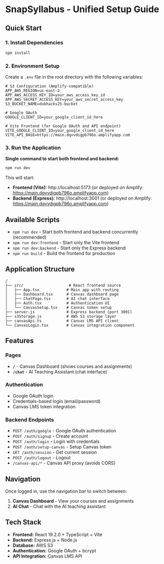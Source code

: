 # SnapSyllabus - Unified Setup Guide

## Quick Start

### 1. Install Dependencies
```bash
npm install
```

### 2. Environment Setup
Create a `.env` file in the root directory with the following variables:
```env
# S3 Configuration (Amplify-compatible)
APP_AWS_REGION=us-east-2
APP_AWS_ACCESS_KEY_ID=your_aws_access_key_id
APP_AWS_SECRET_ACCESS_KEY=your_aws_secret_access_key
S3_BUCKET_NAME=dubhacks25-bucket

# Google OAuth
GOOGLE_CLIENT_ID=your_google_client_id_here

# Vite Frontend (for Google OAuth and API endpoint)
VITE_GOOGLE_CLIENT_ID=your_google_client_id_here
VITE_API_BASE=https://main.dqvvdigpb796o.amplifyapp.com
```

### 3. Run the Application
**Single command to start both frontend and backend:**
```bash
npm run dev
```

This will start:
- **Frontend (Vite):** http://localhost:5173 (or deployed on Amplify: https://main.dqvvdigpb796o.amplifyapp.com)
- **Backend (Express):** http://localhost:3001 (or deployed on Amplify: https://main.dqvvdigpb796o.amplifyapp.com)

## Available Scripts

- `npm run dev` - Start both frontend and backend concurrently (recommended)
- `npm run dev:frontend` - Start only the Vite frontend
- `npm run dev:backend` - Start only the Express backend
- `npm run build` - Build the frontend for production

## Application Structure

```
/
├── src/                    # React frontend source
│   ├── App.tsx            # Main app with routing
│   ├── Dashboard.tsx      # Canvas dashboard page
│   ├── ChatPage.tsx       # AI chat interface
│   ├── Auth.tsx           # Authentication UI
│   └── CanvasSetup.tsx    # Canvas token setup
├── server.js              # Express backend (port 3001)
├── s3Storage.js           # AWS S3 storage layer
├── canvasApi.ts           # Canvas LMS API client
└── CanvasLogin.tsx        # Canvas integration component
```

## Features

### Pages
- **`/`** - Canvas Dashboard (shows courses and assignments)
- **`/chat`** - AI Teaching Assistant (chat interface)

### Authentication
- Google OAuth login
- Credentials-based login (email/password)
- Canvas LMS token integration

### Backend Endpoints
- `POST /auth/google` - Google OAuth authentication
- `POST /auth/signup` - Create account
- `POST /auth/login` - Login with credentials
- `POST /auth/setup-canvas` - Setup Canvas token
- `GET /auth/session` - Get current session
- `POST /auth/logout` - Logout
- `/canvas-api/*` - Canvas API proxy (avoids CORS)

## Navigation

Once logged in, use the navigation bar to switch between:
1. **Canvas Dashboard** - View your courses and assignments
2. **AI Chat** - Chat with the AI teaching assistant

## Tech Stack

- **Frontend:** React 19.2.0 + TypeScript + Vite
- **Backend:** Express.js + Node.js
- **Database:** AWS S3
- **Authentication:** Google OAuth + bcrypt
- **API Integration:** Canvas LMS API
